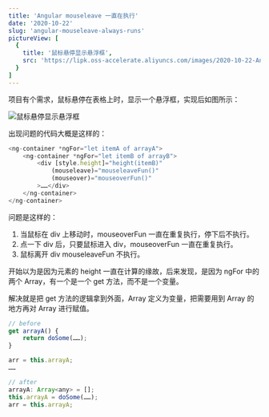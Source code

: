 ```yaml
---
title: 'Angular mouseleave 一直在执行'
date: '2020-10-22'
slug: 'angular-mouseleave-always-runs'
pictureView: [
  {
    title: '鼠标悬停显示悬浮框',
    src: 'https://lipk.oss-accelerate.aliyuncs.com/images/2020-10-22-Angular-mouseleave-always-runs.jpg',
  }
]
---
```


项目有个需求，鼠标悬停在表格上时，显示一个悬浮框，实现后如图所示：

![鼠标悬停显示悬浮框](https://lipk.oss-accelerate.aliyuncs.com/images/2020-10-22-Angular-mouseleave-always-runs.jpg)

出现问题的代码大概是这样的：

```javascript
<ng-container *ngFor="let itemA of arrayA">
    <ng-container *ngFor="let itemB of arrayB">
        <div [style.height]="height(itemB)"
            (mouseleave)="mouseleaveFun()"
            (mouseover)="mouseoverFun()"
        >……</div>
    </ng-container>
</ng-container>
```

问题是这样的：

1. 当鼠标在 div 上移动时，mouseoverFun 一直在重复执行，停下后不执行。
2. 点一下 div 后，只要鼠标进入 div，mouseoverFun 一直在重复执行。
3. 鼠标离开 div mouseleaveFun 不执行。

开始以为是因为元素的 height 一直在计算的缘故，后来发现，是因为 ngFor 中的两个 Array，有一个是一个 get 方法，而不是一个变量。

解决就是把 get 方法的逻辑拿到外面，Array 定义为变量，把需要用到 Array 的地方再对 Array 进行赋值。

```javascript
// before
get arrayA() {
    return doSome(……);
}

arr = this.arrayA;
……

// after
arrayA: Array<any> = [];
this.arrayA = doSome(……);
arr = this.arrayA;

```
